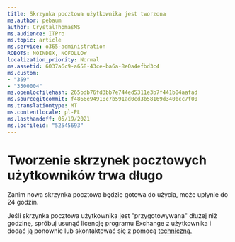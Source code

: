 ```yaml
---
title: Skrzynka pocztowa użytkownika jest tworzona
ms.author: pebaum
author: CrystalThomasMS
ms.audience: ITPro
ms.topic: article
ms.service: o365-administration
ROBOTS: NOINDEX, NOFOLLOW
localization_priority: Normal
ms.assetid: 6037a6c9-a658-43ce-ba6a-8e0a4efbd3c4
ms.custom:
- "359"
- "3500004"
ms.openlocfilehash: 265bdb76fd3bb7e744ed5311e3b7f441b04aafad
ms.sourcegitcommit: f4866e94918c7b591ad0cd3b58169d340bcc7f00
ms.translationtype: MT
ms.contentlocale: pl-PL
ms.lasthandoff: 05/19/2021
ms.locfileid: "52545693"
---
```

# <a name="user-mailbox-creation-is-taking-a-long-time"></a>Tworzenie skrzynek pocztowych użytkowników trwa długo

Zanim nowa skrzynka pocztowa będzie gotowa do użycia, może upłynie do 24 godzin.
  
Jeśli skrzynka pocztowa użytkownika jest "przygotowywana" dłużej niż godzinę, spróbuj usunąć licencję programu Exchange z użytkownika i dodać ją ponownie lub skontaktować się z pomocą [techniczną.](https://go.microsoft.com/fwlink/p/?linkid=518322)
